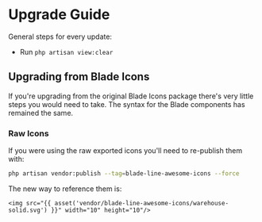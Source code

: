 # Upgrade Guide

General steps for every update:

- Run `php artisan view:clear`

## Upgrading from Blade Icons

If you're upgrading from the original Blade Icons package there's very little steps you would need to take. The syntax for the Blade components has remained the same.

### Raw Icons

If you were using the raw exported icons you'll need to re-publish them with:

```bash
php artisan vendor:publish --tag=blade-line-awesome-icons --force
```

The new way to reference them is:

```blade
<img src="{{ asset('vendor/blade-line-awesome-icons/warehouse-solid.svg') }}" width="10" height="10"/>
```
